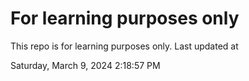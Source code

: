 # For learning purposes only
This repo is for learning purposes only.
Last updated at

Saturday, March 9, 2024 2:18:57 PM

